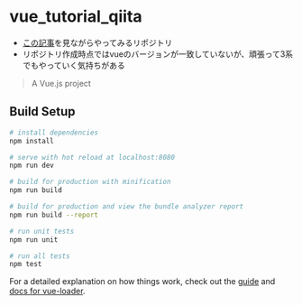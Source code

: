 # vue_tutorial_qiita
- [この記事](https://qiita.com/sin_tanaka/items/29769266b3b078ea0f7c)を見ながらやってみるリポジトリ
- リポジトリ作成時点ではvueのバージョンが一致していないが、頑張って3系でもやっていく気持ちがある

> A Vue.js project

## Build Setup

``` bash
# install dependencies
npm install

# serve with hot reload at localhost:8080
npm run dev

# build for production with minification
npm run build

# build for production and view the bundle analyzer report
npm run build --report

# run unit tests
npm run unit

# run all tests
npm test
```

For a detailed explanation on how things work, check out the [guide](http://vuejs-templates.github.io/webpack/) and [docs for vue-loader](http://vuejs.github.io/vue-loader).
